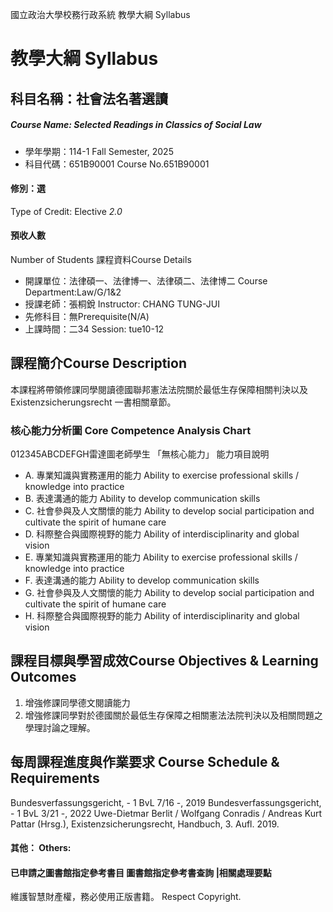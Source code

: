國立政治大學校務行政系統 教學大綱 Syllabus
# 教學大綱 Syllabus
##  科目名稱：社會法名著選讀
#####  Course Name: Selected Readings in Classics of Social Law
  * 學年學期：114-1 Fall Semester, 2025 
  * 科目代碼：651B90001 Course No.651B90001
#### 修別：選
Type of Credit: Elective 
_2.0_
#### 預收人數
Number of Students
課程資料Course Details
  * 開課單位：法律碩一、法律博一、法律碩二、法律博二 Course Department:Law/G/1&2 
  * 授課老師：張桐銳 Instructor: CHANG TUNG-JUI 
  * 先修科目：無Prerequisite(N/A)
  * 上課時間：二34 Session: tue10-12
##  課程簡介Course Description
本課程將帶領修課同學閱讀德國聯邦憲法法院關於最低生存保障相關判決以及 Existenzsicherungsrecht 一書相關章節。 
###  核心能力分析圖 Core Competence Analysis Chart
012345ABCDEFGH雷達圖老師學生
「無核心能力」 
能力項目說明
  * A. 專業知識與實務運用的能力 Ability to exercise professional skills / knowledge into practice
  * B. 表達溝通的能力 Ability to develop communication skills
  * C. 社會參與及人文關懷的能力 Ability to develop social participation and cultivate the spirit of humane care
  * D. 科際整合與國際視野的能力 Ability of interdisciplinarity and global vision
  * E. 專業知識與實務運用的能力 Ability to exercise professional skills / knowledge into practice
  * F. 表達溝通的能力 Ability to develop communication skills
  * G. 社會參與及人文關懷的能力 Ability to develop social participation and cultivate the spirit of humane care
  * H. 科際整合與國際視野的能力 Ability of interdisciplinarity and global vision
##  課程目標與學習成效Course Objectives & Learning Outcomes 
1. 增強修課同學德文閱讀能力
2. 增強修課同學對於德國關於最低生存保障之相關憲法法院判決以及相關問題之學理討論之理解。
##  每周課程進度與作業要求 Course Schedule & Requirements
Bundesverfassungsgericht, - 1 BvL 7/16 -, 2019
Bundesverfassungsgericht, - 1 BvL 3/21 -, 2022
Uwe-Dietmar Berlit / Wolfgang Conradis / Andreas Kurt Pattar (Hrsg.), Existenzsicherungsrecht, Handbuch, 3. Aufl. 2019.
####  其他： Others:
####  已申請之圖書館指定參考書目  圖書館指定參考書查詢 |相關處理要點
維護智慧財產權，務必使用正版書籍。 Respect Copyright.